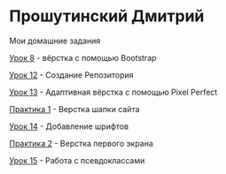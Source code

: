 
# Прошутинский Дмитрий
Мои домашние задания

[Урок 8](https://dman47.github.io/Lesson_8/) - вёрстка с помощью Bootstrap

[Урок 12](https://dman47.github.io/Lesson_12/ "Моё готовое дз") - Создание Репозитория

[Урок 13](https://dman47.github.io/lesson_13/) - Адаптивная вёрстка с помощью Pixel Perfect

[Практика 1](https://dman47.github.io/Practice_1/) - Верстка шапки сайта

[Урок 14](Dman47.github.io/Lesson_14/) - Добавление шрифтов

[Практика 2](Dman47.github.io/Prectice_2/) - Верстка первого экрана

[Урок 15](Dman47.github.io/Lessons_16/) - Работа с псевдоклассами
